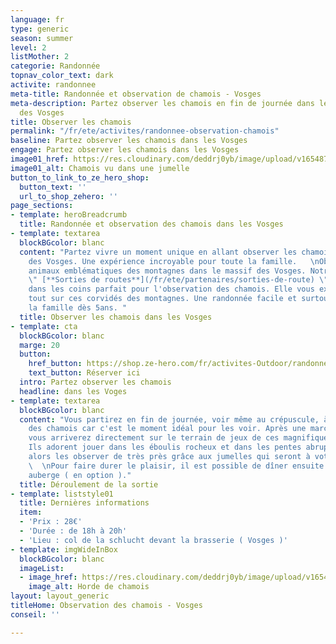 ```yaml
---
language: fr
type: generic
season: summer
level: 2
listMother: 2
categorie: Randonnée
topnav_color_text: dark
activite: randonnee
meta-title: Randonnée et observation de chamois - Vosges
meta-description: Partez observer les chamois en fin de journée dans les montagnes
  des Vosges
title: Observer les chamois
permalink: "/fr/ete/activites/randonnee-observation-chamois"
baseline: Partez observer les chamois dans les Vosges
engage: Partez observer les chamois dans les Vosges
image01_href: https://res.cloudinary.com/deddrj0yb/image/upload/v1654870381/website/Partenaires/Sorties%20de%20route/0BF05CFA-BF59-4622-B034-F92B5A07B856_1_201_a.jpg
image01_alt: Chamois vu dans une jumelle
button_to_link_to_ze_hero_shop:
  button_text: ''
  url_to_shop_zehero: ''
page_sections:
- template: heroBreadcrumb
  title: Randonnée et observation des chamois dans les Vosges
- template: textarea
  blockBGcolor: blanc
  content: "Partez vivre un moment unique en allant observer les chamois dans le massif
    des Vosges. Une expérience incroyable pour toute la famille.   \nObservez ces
    animaux emblématiques des montagnes dans le massif des Vosges. Notre partenaire
    \" [**Sorties de routes**](/fr/ete/partenaires/sorties-de-route) \" vous amène
    dans les coins parfait pour l'observation des chamois. Elle vous expliquera également
    tout sur ces corvidés des montagnes. Une randonnée facile et surtout pour toute
    la famille dès 5ans. "
  title: Observer les chamois dans les Vosges
- template: cta
  blockBGcolor: blanc
  marge: 20
  button:
    href_button: https://shop.ze-hero.com/fr/activites-Outdoor/randonnee/17606-randonnee-famille-observation-chamois-2h-sorties-de-route
    text_button: Réserver ici
  intro: Partez observer les chamois
  headline: dans les Voges
- template: textarea
  blockBGcolor: blanc
  content: "Vous partirez en fin de journée, voir même au crépuscule, à la rencontre
    des chamois car c'est le moment idéal pour les voir. Après une marche d’approche,
    vous arriverez directement sur le terrain de jeux de ces magnifiques chamois.
    Ils adorent jouer dans les éboulis rocheux et dans les pentes abruptes. Vous pourrez
    alors les observer de très près grâce aux jumelles qui seront à votre disposition.
    \  \nPour faire durer le plaisir, il est possible de dîner ensuite dans une ferme
    auberge ( en option )."
  title: Déroulement de la sortie
- template: liststyle01
  title: Dernières informations
  item:
  - 'Prix : 28€'
  - 'Durée : de 18h à 20h'
  - 'Lieu : col de la schlucht devant la brasserie ( Vosges )'
- template: imgWideInBox
  blockBGcolor: blanc
  imageList:
  - image_href: https://res.cloudinary.com/deddrj0yb/image/upload/v1654870471/website/Partenaires/Sorties%20de%20route/fabien-martin-fnpdR-warXQ-unsplash.jpg
    image_alt: Horde de chamois
layout: layout_generic
titleHome: Observation des chamois - Vosges
conseil: ''

---
```

